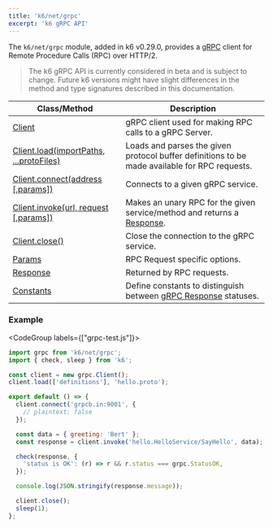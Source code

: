 ```yaml
---
title: 'k6/net/grpc'
excerpt: 'k6 gRPC API'
---
```


The `k6/net/grpc` module, added in k6 v0.29.0, provides a [gRPC](https://grpc.io/) client for Remote Procedure Calls (RPC) over HTTP/2.

<Blockquote mod="warning">

The k6 gRPC API is currently considered in beta and is subject to change. Future k6 versions might have slight differences in the method and type signatures described in this documentation.

</Blockquote>

| Class/Method                                                                                                        | Description                                                                                                     |
| ------------------------------------------------------------------------------------------------------------------- | --------------------------------------------------------------------------------------------------------------- |
| [Client](/javascript-api/k6-net-grpc/client)                                                                        | gRPC client used for making RPC calls to a gRPC Server.                                                         |
| [Client.load(importPaths, ...protoFiles)](/javascript-api/k6-net-grpc/client/client-load) | Loads and parses the given protocol buffer definitions to be made available for RPC requests.                   |
| [Client.connect(address [,params])](/javascript-api/k6-net-grpc/client/client-connect-address)               | Connects to a given gRPC service.                                                                               |
| [Client.invoke(url, request [,params])](/javascript-api/k6-net-grpc/client/client-invoke-url-request)        | Makes an unary RPC for the given service/method and returns a [Response](/javascript-api/k6-net-grpc/response). |
| [Client.close()](/javascript-api/k6-net-grpc/client/client-close)                                                   | Close the connection to the gRPC service.                                                                       |
| [Params](/javascript-api/k6-net-grpc/params)                                                                        | RPC Request specific options.                                                                                   |
| [Response](/javascript-api/k6-net-grpc/response)                                                                    | Returned by RPC requests.                                                                                       |
| [Constants](/javascript-api/k6-net-grpc/constants)                                                                  | Define constants to distinguish between [gRPC Response](/javascript-api/k6-net-grpc/response) statuses.         |

### Example

<CodeGroup labels={["grpc-test.js"]}>

```javascript
import grpc from 'k6/net/grpc';
import { check, sleep } from 'k6';

const client = new grpc.Client();
client.load(['definitions'], 'hello.proto');

export default () => {
  client.connect('grpcb.in:9001', {
    // plaintext: false
  });

  const data = { greeting: 'Bert' };
  const response = client.invoke('hello.HelloService/SayHello', data);

  check(response, {
    'status is OK': (r) => r && r.status === grpc.StatusOK,
  });

  console.log(JSON.stringify(response.message));

  client.close();
  sleep(1);
};
```

</CodeGroup>
